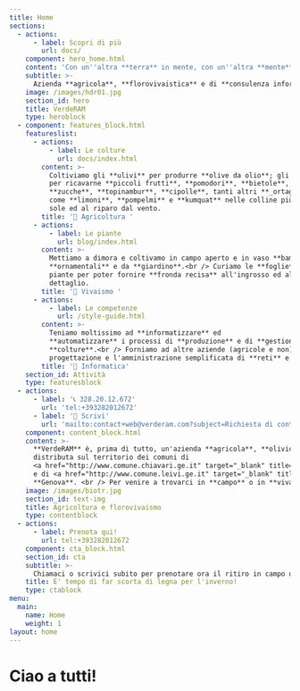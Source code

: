 ```yaml
---
title: Home
sections:
  - actions:
      - label: Scopri di più
        url: docs/
    component: hero_home.html
    content: 'Con un''altra **terra** in mente, con un''altra **mente** in terra.'
    subtitle: >- 
      Azienda **agricola**, **florovivaistica** e di **consulenza informatica** <br />_condotta (e raccontata) da **Valerio Sanguineti**_
    image: /images/hdr01.jpg
    section_id: hero
    title: VerdeRAM
    type: heroblock
  - component: features_block.html
    featureslist:
      - actions:
          - label: Le colture
            url: docs/index.html
        content: >-
          Coltiviamo gli **ulivi** per produrre **olive da olio**; gli **orti**
          per ricavarne **piccoli frutti**, **pomodori**, **bietole**, **patate**,
          **zucche**, **topinambur**, **cipolle**, tanti altri **_ortaggi di stagione_** e gli **agrumi**
          come **limoni**, **pompelmi** e **kumquat** nelle colline più esposte al
          sole ed al riparo dal vento.
        title: '🍓 Agricoltura ' 
      - actions:
          - label: Le piante
            url: blog/index.html
        content: >-
          Mettiamo a dimora e coltivamo in campo aperto e in vaso **bambù**, **melograni**, **palme**, **pitosfori** ed altre piante
          **ornamentali** e da **giardino**.<br /> Curiamo le **foglie** delle nostre
          piante per poter fornire **fronda recisa** all'ingrosso ed al
          dettaglio.
        title: '🌻 Vivaismo '
      - actions:
          - label: Le competenze
            url: /style-guide.html
        content: >-
          Teniamo moltissimo ad **informatizzare** ed
          **automatizzare** i processi di **produzione** e di **gestione** delle
          **colture**.<br /> Forniamo ad altre aziende (agricole e non) **consulenza informatica** per la
          progettazione e l'amministrazione semplificata di **reti** e di **sistemi**.
        title: '📀 Informatica'
    section_id: Attività
    type: featuresblock
  - actions:
      - label: '📞 328.20.12.672'
        url: 'tel:+393282012672'
      - label: '📧 Scrivi'
        url: 'mailto:contact+web@verderam.com?subject=Richiesta di contatto'
    component: content_block.html
    content: >-
      **VerdeRAM** è, prima di tutto, un'azienda **agricola**, **olivicola** e **florovivaistica**
      distributa sul territorio dei comuni di
      <a href="http://www.comune.chiavari.ge.it" target="_blank" title="Sito istituzionale del Comune di Chiavari">Chiavari</a> 
      e di <a href="http://www.comune.leivi.ge.it" target="_blank" title="Sito istituzionale del Comune di Leivi">Leivi</a>, in provincia di
      **Genova**. <br /> Per venire a trovarci in **campo** o in **vivaio**  [**telefona**](tel:+393282012672) al numero **328.20.12.672** oppure [**scrivi un'email**](mailto:contact+web@verderam.com?subject=Richiesta di contatto) per concordare un appuntamento.<br />Se preferisci puoi anche avviare una chat <a href="https://t.me/macerie5" target="_blank" title="Telegram">Telegram</a> o <a href="https://wa.me/393282012672" target="_blank" title="Whatsapp">Whatsapp</a>.
    image: /images/biotr.jpg
    section_id: text-img
    title: Agricoltura e florovivaismo
    type: contentblock
  - actions:
      - label: Prenota qui!
        url: tel:+393282012672
    component: cta_block.html
    section_id: cta
    subtitle: >-
      Chiamaci o scrivici subito per prenotare ora il ritiro in campo o la consegna a domicilio:<br /> la disponibilità di legna d'ulivo è limitata!
    title: E' tempo di far scorta di legna per l'inverno!
    type: ctablock
menu:
  main:
    name: Home
    weight: 1
layout: home
---
```


# Ciao a tutti!
